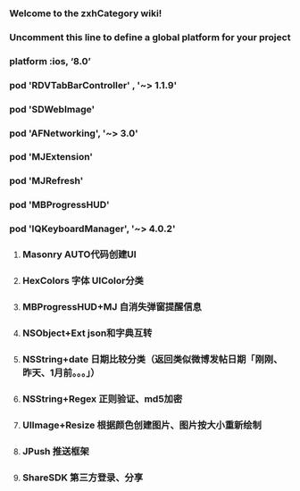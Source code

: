 ###  Welcome to the zxhCategory wiki!
### Uncomment this line to define a global platform for your project
###  platform :ios, ‘8.0’

###  pod 'RDVTabBarController' , '~> 1.1.9'
###  pod 'SDWebImage'
###  pod 'AFNetworking', '~> 3.0'
###  pod 'MJExtension'
###  pod 'MJRefresh'
###  pod 'MBProgressHUD'
###  pod 'IQKeyboardManager', '~> 4.0.2'


1. ### Masonry   AUTO代码创建UI
1. ### HexColors  字体 UIColor分类
1. ### MBProgressHUD+MJ     自消失弹窗提醒信息   
1. ### NSObject+Ext		json和字典互转
1. ### NSString+date         日期比较分类（返回类似微博发帖日期「刚刚、昨天、1月前。。。」）
1. ### NSString+Regex   正则验证、md5加密
1. ### UIImage+Resize    根据颜色创建图片、图片按大小重新绘制
1. ### JPush    推送框架
1. ### ShareSDK   第三方登录、分享
